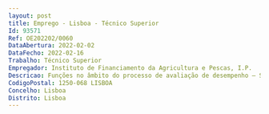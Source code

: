 ```yaml
--- 
layout: post
title: Emprego - Lisboa - Técnico Superior
Id: 93571
Ref: OE202202/0060
DataAbertura: 2022-02-02
DataFecho: 2022-02-16
Trabalho: Técnico Superior
Empregador: Instituto de Financiamento da Agricultura e Pescas, I.P.
Descricao: Funções no âmbito do processo de avaliação de desempenho – SIADAP 2 e 3   apoio aos avaliadores, apoio aos avaliados, parametrização na aplicação dos períodos avaliativos, elaboração de relatórios   apuramento dos pontos decorrentes das avaliações de desempenho para a realização das alterações de posição remuneratória   elaborar pareceres e informações sobre a interpretação e aplicação da legislação  relacionada com avaliação de desempenho  apoio às reuniões do Conselho Coordenador de Avaliação (CCA).
CodigoPostal: 1250-068 LISBOA
Concelho: Lisboa
Distrito: Lisboa
--- 
```

